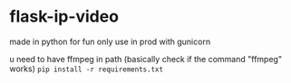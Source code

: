 # flask-ip-video
made in python for fun
only use in prod with gunicorn

u need to have ffmpeg in path (basically check if the command "ffmpeg" works)
`pip install -r requirements.txt`
